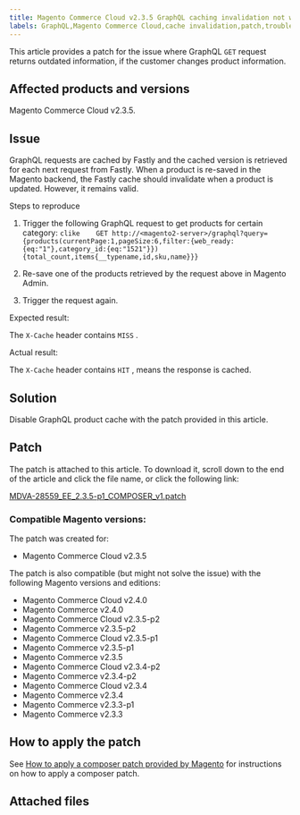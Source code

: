 ```yaml
---
title: Magento Commerce Cloud v2.3.5 GraphQL caching invalidation not working
labels: GraphQL,Magento Commerce Cloud,cache invalidation,patch,troubleshooting
---
```


This article provides a patch for the issue where GraphQL `GET` request returns outdated information, if the customer changes product information.

## Affected products and versions

Magento Commerce Cloud v2.3.5.

## Issue

GraphQL requests are cached by Fastly and the cached version is retrieved for each next request from Fastly. When a product is re-saved in the Magento backend, the Fastly cache should invalidate when a product is updated. However, it remains valid.

 <span class="wysiwyg-underline">Steps to reproduce</span> 

1. Trigger the following GraphQL request to get products for certain category:    ```clike    GET http://<magento2-server>/graphql?query={products(currentPage:1,pageSize:6,filter:{web_ready:{eq:"1"},category_id:{eq:"1521"}}){total_count,items{__typename,id,sku,name}}}    ```    

1. Re-save one of the products retrieved by the request above in Magento Admin.
1. Trigger the request again.

 <span class="wysiwyg-underline">Expected result:</span> 

The `X-Cache` header contains `MISS` .

 <span class="wysiwyg-underline">Actual result:</span> 

The `X-Cache` header contains `HIT` , means the response is cached.

## Solution

Disable GraphQL product cache with the patch provided in this article.

## Patch

The patch is attached to this article. To download it, scroll down to the end of the article and click the file name, or click the following link:

 [MDVA-28559\_EE\_2.3.5-p1\_COMPOSER\_v1.patch](https://support.magento.com/hc/en-us/article_attachments/360065269852/MDVA-28559_EE_2.3.5-p1_v1.composer.patch) 

### Compatible Magento versions:

The patch was created for:

* Magento Commerce Cloud v2.3.5

The patch is also compatible (but might not solve the issue) with the following Magento versions and editions:

* Magento Commerce Cloud v2.4.0
* Magento Commerce v2.4.0
* Magento Commerce Cloud v2.3.5-p2
* Magento Commerce v2.3.5-p2
* Magento Commerce Cloud v2.3.5-p1
* Magento Commerce v2.3.5-p1
* Magento Commerce v2.3.5
* Magento Commerce Cloud v2.3.4-p2
* Magento Commerce v2.3.4-p2
* Magento Commerce Cloud v2.3.4
* Magento Commerce v2.3.4
* Magento Commerce v2.3.3-p1
* Magento Commerce v2.3.3

## How to apply the patch

See [How to apply a composer patch provided by Magento](https://support.magento.com/hc/en-us/articles/360028367731) for instructions on how to apply a composer patch.

## Attached files
